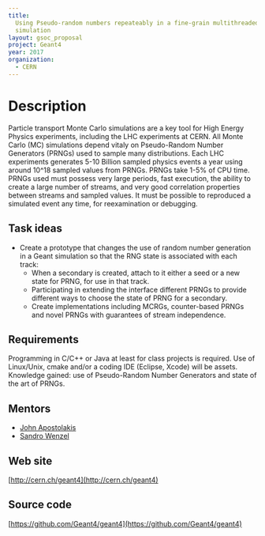 ```yaml
---
title:
  Using Pseudo-random numbers repeateably in a fine-grain multithreaded
  simulation
layout: gsoc_proposal
project: Geant4
year: 2017
organization:
  - CERN
---
```


# Description

Particle transport Monte Carlo simulations are a key tool for High Energy
Physics experiments, including the LHC experiments at CERN. All Monte Carlo (MC)
simulations depend vitaly on Pseudo-Random Number Generators (PRNGs) used to
sample many distributions. Each LHC experiments generates 5-10 Billion sampled
physics events a year using around 10^18 sampled values from PRNGs. PRNGs take
1-5% of CPU time. PRNGs used must possess very large periods, fast execution,
the ability to create a large number of streams, and very good correlation
properties between streams and sampled values. It must be possible to reproduced
a simulated event any time, for reexamination or debugging.

## Task ideas

- Create a prototype that changes the use of random number generation in a Geant
  simulation so that the RNG state is associated with each track:
  - When a secondary is created, attach to it either a seed or a new state for
    PRNG, for use in that track.
  - Participating in extending the interface different PRNGs to provide
    different ways to choose the state of PRNG for a secondary.
  - Create implementations including MCRGs, counter-based PRNGs and novel PRNGs
    with guarantees of stream independence.

## Requirements

Programming in C/C++ or Java at least for class projects is required. Use of
Linux/Unix, cmake and/or a coding IDE (Eclipse, Xcode) will be assets. Knowledge
gained: use of Pseudo-Random Number Generators and state of the art of PRNGs.

## Mentors

- [John Apostolakis](mailto:sft-gsoc@cern.ch)
- [Sandro Wenzel](mailto:sft-gsoc@cern.ch)

## Web site

[http://cern.ch/geant4](http://cern.ch/geant4)

## Source code

[https://github.com/Geant4/geant4](https://github.com/Geant4/geant4)
